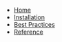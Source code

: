 <!-- docs/_sidebar.md -->

- [Home](/)
- [Installation](installation.md)
- [Best Practices](best-practices.md)
- [Reference](reference.md)
